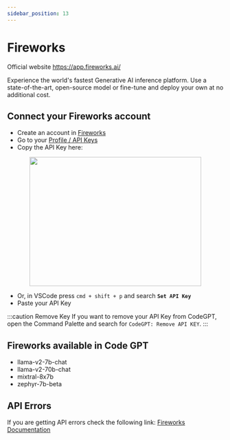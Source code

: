 ```yaml
---
sidebar_position: 13
---
```


# Fireworks
Official website https://app.fireworks.ai/

Experience the world's fastest Generative AI inference platform. Use a state-of-the-art, open-source model or fine-tune and deploy your own at no additional cost.

## Connect your Fireworks account
- Create an account in [Fireworks](https://app.fireworks.ai/login)
- Go to your [Profile / API Keys](https://app.fireworks.ai/users?tab=apps)
- Copy the API Key here:
  
<p align="center">
      <img width="400" height="300" src="https://github.com/davila7/code-gpt-docs/assets/37567214/e2b9485f-d2d8-4c35-99f4-fecce81ffeb0" />
</p>
 
- Or, in VSCode press ```cmd + shift + p``` and search **`Set API Key`**
- Paste your API Key

:::caution Remove Key
If you want to remove your API Key from CodeGPT, open the Command Palette and search for `CodeGPT: Remove API KEY`.
:::

## Fireworks available in Code GPT
- llama-v2-7b-chat
- llama-v2-70b-chat
- mixtral-8x7b
- zephyr-7b-beta

## API Errors
If you are getting API errors check the following link: [Fireworks Documentation](https://readme.fireworks.ai/docs)

